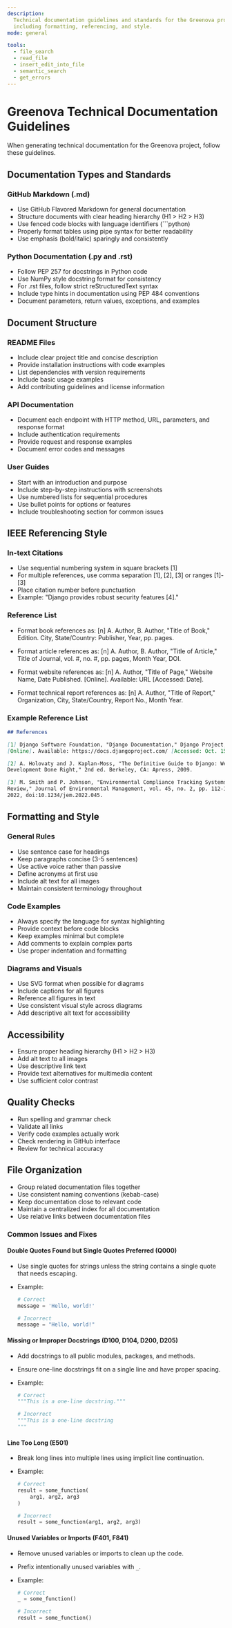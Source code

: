 ```yaml
---
description:
  Technical documentation guidelines and standards for the Greenova project,
  including formatting, referencing, and style.
mode: general

tools:
  - file_search
  - read_file
  - insert_edit_into_file
  - semantic_search
  - get_errors
---
```


<!-- filepath: /workspaces/greenova/.github/prompts/technical-writing.prompt.md -->

# Greenova Technical Documentation Guidelines

When generating technical documentation for the Greenova project, follow these
guidelines.

## Documentation Types and Standards

### GitHub Markdown (.md)

- Use GitHub Flavored Markdown for general documentation
- Structure documents with clear heading hierarchy (H1 > H2 > H3)
- Use fenced code blocks with language identifiers (```python)
- Properly format tables using pipe syntax for better readability
- Use emphasis (bold/italic) sparingly and consistently

### Python Documentation (.py and .rst)

- Follow PEP 257 for docstrings in Python code
- Use NumPy style docstring format for consistency
- For .rst files, follow strict reStructuredText syntax
- Include type hints in documentation using PEP 484 conventions
- Document parameters, return values, exceptions, and examples

## Document Structure

### README Files

- Include clear project title and concise description
- Provide installation instructions with code examples
- List dependencies with version requirements
- Include basic usage examples
- Add contributing guidelines and license information

### API Documentation

- Document each endpoint with HTTP method, URL, parameters, and response format
- Include authentication requirements
- Provide request and response examples
- Document error codes and messages

### User Guides

- Start with an introduction and purpose
- Include step-by-step instructions with screenshots
- Use numbered lists for sequential procedures
- Use bullet points for options or features
- Include troubleshooting section for common issues

## IEEE Referencing Style

### In-text Citations

- Use sequential numbering system in square brackets \[1\]
- For multiple references, use comma separation \[1\], \[2\], \[3\] or ranges
  \[1\]-\[3\]
- Place citation number before punctuation
- Example: "Django provides robust security features \[4\]."

### Reference List

- Format book references as: \[n\] A. Author, B. Author, "Title of Book,"
  Edition. City, State/Country: Publisher, Year, pp. pages.

- Format article references as: \[n\] A. Author, B. Author, "Title of Article,"
  Title of Journal, vol. #, no. #, pp. pages, Month Year, DOI.

- Format website references as: \[n\] A. Author, "Title of Page," Website Name,
  Date Published. \[Online\]. Available: URL \[Accessed: Date\].

- Format technical report references as: \[n\] A. Author, "Title of Report,"
  Organization, City, State/Country, Report No., Month Year.

### Example Reference List

```md
## References

[1] Django Software Foundation, "Django Documentation," Django Project, 2023.
[Online]. Available: https://docs.djangoproject.com/ [Accessed: Oct. 15, 2023].

[2] A. Holovaty and J. Kaplan-Moss, "The Definitive Guide to Django: Web
Development Done Right," 2nd ed. Berkeley, CA: Apress, 2009.

[3] M. Smith and P. Johnson, "Environmental Compliance Tracking Systems: A
Review," Journal of Environmental Management, vol. 45, no. 2, pp. 112-125, Apr.
2022, doi:10.1234/jem.2022.045.
```

## Formatting and Style

### General Rules

- Use sentence case for headings
- Keep paragraphs concise (3-5 sentences)
- Use active voice rather than passive
- Define acronyms at first use
- Include alt text for all images
- Maintain consistent terminology throughout

### Code Examples

- Always specify the language for syntax highlighting
- Provide context before code blocks
- Keep examples minimal but complete
- Add comments to explain complex parts
- Use proper indentation and formatting

### Diagrams and Visuals

- Use SVG format when possible for diagrams
- Include captions for all figures
- Reference all figures in text
- Use consistent visual style across diagrams
- Add descriptive alt text for accessibility

## Accessibility

- Ensure proper heading hierarchy (H1 > H2 > H3)
- Add alt text to all images
- Use descriptive link text
- Provide text alternatives for multimedia content
- Use sufficient color contrast

## Quality Checks

- Run spelling and grammar check
- Validate all links
- Verify code examples actually work
- Check rendering in GitHub interface
- Review for technical accuracy

## File Organization

- Group related documentation files together
- Use consistent naming conventions (kebab-case)
- Keep documentation close to relevant code
- Maintain a centralized index for all documentation
- Use relative links between documentation files

### Common Issues and Fixes

#### Double Quotes Found but Single Quotes Preferred (Q000)

- Use single quotes for strings unless the string contains a single quote that
  needs escaping.
- Example:

  ```python
  # Correct
  message = 'Hello, world!'

  # Incorrect
  message = "Hello, world!"
  ```

#### Missing or Improper Docstrings (D100, D104, D200, D205)

- Add docstrings to all public modules, packages, and methods.
- Ensure one-line docstrings fit on a single line and have proper spacing.
- Example:

  ```python
  # Correct
  """This is a one-line docstring."""

  # Incorrect
  """This is a one-line docstring
  """
  ```

#### Line Too Long (E501)

- Break long lines into multiple lines using implicit line continuation.
- Example:

  ```python
  # Correct
  result = some_function(
      arg1, arg2, arg3
  )

  # Incorrect
  result = some_function(arg1, arg2, arg3)
  ```

#### Unused Variables or Imports (F401, F841)

- Remove unused variables or imports to clean up the code.
- Prefix intentionally unused variables with `_`.
- Example:

  ```python
  # Correct
  _ = some_function()

  # Incorrect
  result = some_function()
  ```
